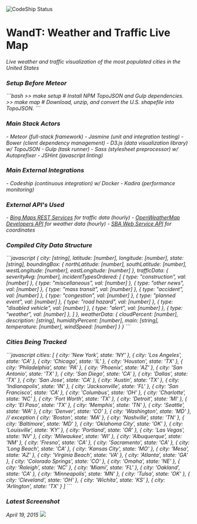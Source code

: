 ![CodeShip Status](https://codeship.com/projects/ba260110-b61d-0132-8efb-127341985930/status?branch=master)
<h1><b>WandT: Weather and Traffic Live Map</b></h1>
<i>Live weather and traffic visualization of the most populated cities in the United States</li>

<h3>Setup Before Meteor</h3>
```bash
>> make setup   # Install NPM TopoJSON and Gulp dependencies.
>> make map     # Download, unzip, and convert the U.S. shapefile into TopoJSON.
```

<h3>Main Stack Actors</h3>
- Meteor (full-stack framework)
- Jasmine (unit and integration testing)
- Bower (client dependency management)
  - D3.js (data visualization library) w/ TopoJSON
- Gulp (task runner)
  - Sass (stylesheet preprocessor) w/ Autoprefixer
  - JSHint (javascript linting)

<h3>Main External Integrations</h3>
- Codeship (continuous integration) w/ Docker
- Kadira (performance monitoring)

<h3>External API's Used</h3>
- <a href="https://msdn.microsoft.com/en-us/library/ff701713.aspx">Bing Maps REST Services</a> for traffic data (hourly)
- <a href="http://www.openweathermap.com/api">OpenWeatherMap Developers API</a> for weather data (hourly)
- <a href="https://www.sba.gov/about-sba/sba-performance/sba-data-store/web-service-api/us-city-and-county-web-data-api">SBA Web Service API</a> for coordinates

<h3>Compiled City Data Structure</h3>
```javascript
{
  city: [string],
  latitude: [number],
  longitude: [number],
  state: [string],
  boundingBox: {
    northLatitude: [number],
    southLatitude: [number],
    westLongitude: [number],
    eastLongitude: [number]
  },
  trafficData: {
    severityAvg: [number],
    incidentTypesOrdered: [
      { type: "construction", val: [number] },
      { type: "miscellaneous", val: [number] },
      { type: "other news", val: [number] },
      { type: "mass transit", val: [number] },
      { type: "accident", val: [number] },
      { type: "congestion", val: [number] },
      { type: "planned event", val: [number] },
      { type: "road hazard", val: [number] },
      { type: "disabled vehicle", val: [number] },
      { type: "alert", val: [number] },
      { type: "weather", val: [number] },
    ]
  },
  weatherData: {
    cloudPercent: [number],
    description: [string],
    humidityPercent: [number],
    main: [string],
    temperature: [number],
    windSpeed: [number]
  }
}
```

<h3>Cities Being Tracked</h3>
```javascript
cities: [
    { city: 'New York', state: 'NY' },
    { city: 'Los Angeles', state: 'CA' },
    { city: 'Chicago', state: 'IL' },
    { city: 'Houston', state: 'TX' },
    { city: 'Philadelphia', state: 'PA' },
    { city: 'Phoenix', state: 'AZ' },
    { city: 'San Antonio', state: 'TX' },
    { city: 'San Diego', state: 'CA' },
    { city: 'Dallas', state: 'TX' },
    { city: 'San Jose', state: 'CA' },
    { city: 'Austin', state: 'TX' },
    { city: 'Indianapolis', state: 'IN' },
    { city: 'Jacksonville', state: 'FL' },
    { city: 'San Francisco', state: 'CA' },
    { city: 'Columbus', state: 'OH' },
    { city: 'Charlotte', state: 'NC' },
    { city: 'Fort Worth', state: 'TX' },
    { city: 'Detroit', state: 'MI' },
    { city: 'El Paso', state: 'TX' },
    { city: 'Memphis', state: 'TN' },
    { city: 'Seattle', state: 'WA' },
    { city: 'Denver', state: 'CO' },
    { city: 'Washington', state: 'MD' }, // exception
    { city: 'Boston', state: 'MA' },
    { city: 'Nashville', state: 'TN' },
    { city: 'Baltimore', state: 'MD' },
    { city: 'Oklahoma City', state: 'OK' },
    { city: 'Louisville', state: 'KY' },
    { city: 'Portland', state: 'OR' },
    { city: 'Las Vegas', state: 'NV' },
    { city: 'Milwaukee', state: 'WI' },
    { city: 'Albuquerque', state: 'NM' },
    { city: 'Fresno', state: 'CA' },
    { city: 'Sacramento', state: 'CA' },
    { city: 'Long Beach', state: 'CA' },
    { city: 'Kansas City', state: 'MO' },
    { city: 'Mesa', state: 'AZ' },
    { city: 'Virginia Beach', state: 'VA' },
    { city: 'Atlanta', state: 'GA' },
    { city: 'Colorado Springs', state: 'CO' },
    { city: 'Omaha', state: 'NE' },
    { city: 'Raleigh', state: 'NC' },
    { city: 'Miami', state: 'FL' },
    { city: 'Oakland', state: 'CA' },
    { city: 'Minneapolis', state: 'MN' },
    { city: 'Tulsa', state: 'OK' },
    { city: 'Cleveland', state: 'OH' },
    { city: 'Wichita', state: 'KS' },
    { city: 'Arlington', state: 'TX' }
]
```

<h3>Latest Screenshot</h3>
<i>April 19, 2015</i>

<img src="http://i57.tinypic.com/10fdu10.jpg">
